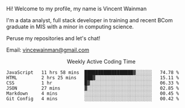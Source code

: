 Hi! Welcome to my profile, my name is Vincent Wainman

I'm a data analyst, full stack developer in training and recent BCom graduate in MIS with a minor in computing science. 

Peruse my repositories and let's chat!

Email: vincewainman@gmail.com

<p align="center"> Weekly Active Coding Time </p>
<!--START_SECTION:waka-->

```text
JavaScript   11 hrs 58 mins  ██████████████████▓░░░░░░   74.78 %
HTML         2 hrs 25 mins   ███▓░░░░░░░░░░░░░░░░░░░░░   15.11 %
CSS          1 hr            █▓░░░░░░░░░░░░░░░░░░░░░░░   06.33 %
JSON         27 mins         ▓░░░░░░░░░░░░░░░░░░░░░░░░   02.85 %
Markdown     4 mins          ░░░░░░░░░░░░░░░░░░░░░░░░░   00.45 %
Git Config   4 mins          ░░░░░░░░░░░░░░░░░░░░░░░░░   00.42 %
```

<!--END_SECTION:waka-->
